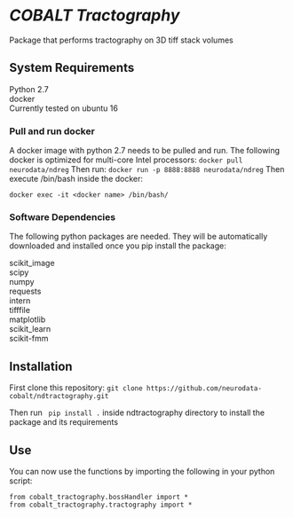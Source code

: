 # _COBALT Tractography_
Package that performs tractography on 3D tiff stack volumes

## System Requirements
Python 2.7 <br/>
docker <br/>
Currently tested on ubuntu 16

### Pull and run docker
A docker image with python 2.7 needs to be pulled and run. The following docker is optimized for multi-core Intel processors:
```docker pull neurodata/ndreg```
Then run:
```docker run -p 8888:8888 neurodata/ndreg```
Then execute /bin/bash inside the docker:
```
docker exec -it <docker name> /bin/bash/
```

### Software Dependencies
The following python packages are needed. They will be automatically downloaded and installed once you pip install the package:

scikit_image <br/>
scipy <br/>
numpy <br/>
requests <br/>
intern <br/>
tifffile<br/>
matplotlib <br/>
scikit_learn <br/>
scikit-fmm <br/>

## Installation
First clone this repository:
```git clone https://github.com/neurodata-cobalt/ndtractography.git```

Then run ``` pip install .``` inside ndtractography directory to install the package and its requirements

## Use
You can now use the functions by importing the following in your python script:
```
from cobalt_tractography.bossHandler import *
from cobalt_tractography.tractography import *
```


